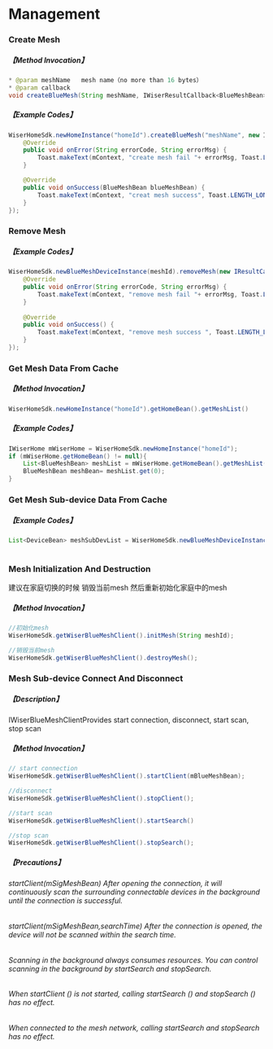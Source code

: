 # Management
### Create Mesh

##### 【Method Invocation】
```java
* @param meshName   mesh name（no more than 16 bytes）
* @param callback   
void createBlueMesh(String meshName, IWiserResultCallback<BlueMeshBean> callback);
```

##### 【Example Codes】
``` java
WiserHomeSdk.newHomeInstance("homeId").createBlueMesh("meshName", new IWiserResultCallback<BlueMeshBean>() {
    @Override
    public void onError(String errorCode, String errorMsg) {
        Toast.makeText(mContext, "create mesh fail "+ errorMsg, Toast.LENGTH_LONG).show();
    }

    @Override	
    public void onSuccess(BlueMeshBean blueMeshBean) {
        Toast.makeText(mContext, "creat mesh success", Toast.LENGTH_LONG).show();
    }
});
```

### Remove Mesh

##### 【Example Codes】
```java
WiserHomeSdk.newBlueMeshDeviceInstance(meshId).removeMesh(new IResultCallback() {
    @Override
    public void onError(String errorCode, String errorMsg) {
	    Toast.makeText(mContext, "remove mesh fail "+ errorMsg, Toast.LENGTH_LONG).show();
    }
	
    @Override
    public void onSuccess() {
	    Toast.makeText(mContext, "remove mesh success ", Toast.LENGTH_LONG).show();
    }
});

```

### Get Mesh Data From Cache
##### 【Method Invocation】
```java
WiserHomeSdk.newHomeInstance("homeId").getHomeBean().getMeshList()
```
##### 【Example Codes】
```java
IWiserHome mWiserHome = WiserHomeSdk.newHomeInstance("homeId");
if (mWiserHome.getHomeBean() != null){
	List<BlueMeshBean> meshList = mWiserHome.getHomeBean().getMeshList();
	BlueMeshBean meshBean= meshList.get(0);
}            
```

###  Get Mesh Sub-device Data From Cache 
##### 【Example Codes】
```java
List<DeviceBean> meshSubDevList = WiserHomeSdk.newBlueMeshDeviceInstance("meshId").getMeshSubDevList();
    
```


### Mesh Initialization And Destruction
建议在家庭切换的时候 销毁当前mesh  然后重新初始化家庭中的mesh

##### 【Method Invocation】
```java
//初始化mesh
WiserHomeSdk.getWiserBlueMeshClient().initMesh(String meshId);       

//销毁当前mesh
WiserHomeSdk.getWiserBlueMeshClient().destroyMesh();       
```


### Mesh Sub-device Connect And Disconnect
##### 【Description】
IWiserBlueMeshClientProvides start connection, disconnect, start scan, stop scan

##### 【Method Invocation】

```java
// start connection
WiserHomeSdk.getWiserBlueMeshClient().startClient(mBlueMeshBean);

//disconnect
WiserHomeSdk.getWiserBlueMeshClient().stopClient();

//start scan
WiserHomeSdk.getWiserBlueMeshClient().startSearch()

//stop scan
WiserHomeSdk.getWiserBlueMeshClient().stopSearch();

```

##### 【Precautions】 
###### startClient(mSigMeshBean) After opening the connection, it will continuously scan the surrounding connectable devices in the background until the connection is successful.

###### startClient(mSigMeshBean,searchTime) After the connection is opened, the device will not be scanned within the search time.

###### Scanning in the background always consumes resources. You can control scanning in the background by startSearch and stopSearch.

###### When startClient () is not started, calling startSearch () and stopSearch () has no effect.

###### When connected to the mesh network, calling startSearch and stopSearch has no effect.
